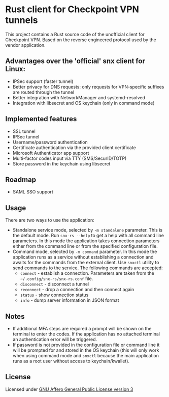 # Rust client for Checkpoint VPN tunnels

This project contains a Rust source code of the unofficial client for Checkpoint VPN.
Based on the reverse engineered protocol used by the vendor application.

## Advantages over the 'official' snx client for Linux:

* IPSec support (faster tunnel)
* Better privacy for DNS requests: only requests for VPN-specific suffixes are routed through the tunnel
* Better integration with NetworkManager and systemd-resolved
* Integration with libsecret and OS keychain (only in command mode)

## Implemented features

* SSL tunnel
* IPSec tunnel
* Username/password authentication
* Certificate authentication via the provided client certificate
* Microsoft Authenticator app support
* Multi-factor codes input via TTY (SMS/SecurID/TOTP)
* Store password in the keychain using libsecret

## Roadmap
 
* SAML SSO support

## Usage

There are two ways to use the application:

* Standalone service mode, selected by `-m standalone` parameter. This is the default mode. Run `snx-rs --help` to get a help with all command line parameters. In this mode the application takes connection parameters either from the command line or from the specified configuration file.
* Command mode, selected by `-m command` parameter. In this mode the application runs as a service without
 establishing a connection and awaits for the commands from the external client. Use `snxctl` utility
 to send commands to the service. The following commands are accepted:
  - `connect` - establish a connection. Parameters are taken from the `~/.config/snx-rs/snx-rs.conf` file.
  - `disconnect` - disconnect a tunnel
  - `reconnect` - drop a connection and then connect again
  - `status` - show connection status
  - `info` - dump server information in JSON format

## Notes

* If additional MFA steps are required a prompt will be shown on the terminal to enter the codes.
  If the application has no attached terminal an authentication error will be triggered.
* If password is not provided in the configuration file or command line it will be prompted for and stored
  in the OS keychain (this will only work when using command mode and `snxctl` because the main application runs
  as a root user without access to keychain/kwallet).

## License

Licensed under [GNU Affero General Public License version 3](https://opensource.org/license/agpl-v3/)
